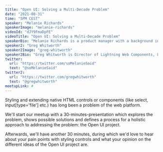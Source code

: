 ```yaml
---
title: "Open UI:​ Solving a Multi-Decade Problem​"
date: "2021-08-31"
time: "5PM CEST"
speaker: "Melanie Richards"
speakerImage: "melanie-richards"
videoId: "dJY9FmaDpFE"
videoTitle: "Open UI:​ Solving a Multi-Decade Problem"
speakerBio: "Melanie Richards is a product manager with a background in web design and development. She's currently helping shape new web technologies on the Microsoft Edge web platform team. She loves designing and building fun things for the web, and dabbling in 3D art."
speaker2: "Greg Whitworth"
speaker2Image: "greg-whitworth"
speaker2Bio: "Greg Whitworth is Director of Lightning Web Components, Lightning Application Services, and Standards & Web Platform at Salesforce. He co-chairs the Open UI Community Group and is a member of the CSSWG of the W3C."
twitter:
  url: "https://twitter.com/soMelanieSaid"
  text: "@soMelanieSaid"
twitter2:
  url: "https://twitter.com/gregwhitworth"
  text: "@gregwhitworth"
meetupLink: #
---
```


Styling and extending native HTML controls or components (like select, input[type='file'] etc.) has long been a problem of the web platform.

We'll start our meetup with a 30-minutes-presentation which explores the problem, shows possible solutions and defines a process for a holistic approach to addressing the problem: the Open UI project.

Afterwards, we'll have another 30 minutes, during which we'd love to hear about your pain points with styling controls and what your opinion on the different ideas of the Open UI project are.
